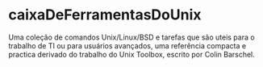 caixaDeFerramentasDoUnix
========================

Uma coleção de comandos Unix/Linux/BSD e tarefas que são uteis para o trabalho de TI ou para usuários avançados, uma referência compacta e practica derivado do trabalho do Unix Toolbox, escrito por Colin Barschel.
